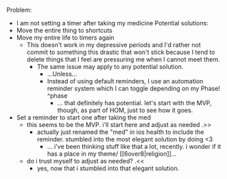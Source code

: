 Problem:
- I am not setting a timer after taking my medicine
Potential solutions:
- Move the entire thing to shortcuts
- Move my entire life to timers again
	- This doesn't work in my depressive periods and I'd rather not commit to something this drastic that won't stick because I tend to delete things that I feel are pressuring me when I cannot meet them.
		- The same issue may apply to any potential solution.
			- ...Unless...
			- Instead of using default reminders, I use an automation reminder system which I can toggle depending on my Phase! ^phase
				- ... that definitely has potential. let's start with the MVP, though, as part of HOM, just to see how it goes.
- Set a reminder to start one after taking the med
	- this seems to be the MVP. i'll start here and adjust as needed .>>
		- actually just renamed the "med" in ios health to include the reminder. stumbled into the most elegant solution by doing <3
			- ... i've been thinking stuff like that a lot, recently. i wonder if it has a place in my theme/ [[6over8|religion]]...
	- do i trust myself to adjust as needed? .<<
		- yes, now that i stumbled into that elegant solution.
